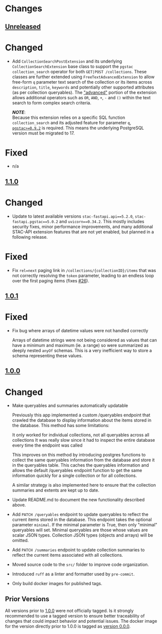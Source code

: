 # Changes

[Unreleased](https://github.com/crim-ca/stac-app/tree/master)
------------------------------------------------------------------------------------------------------------------

# Changed

- Add `CollectionSearchPostExtension` and its underlying `CollectionSearchExtension` base class to support
  the `pgstac` `collection_search` operator for both `GET|POST /collections`. These classes are further extended
  using `FreeTextAdvancedExtension` to allow free-form `q` parameter text search of the collection or its items
  across `description`, `title`, `keywords` and potentially other supported attributes (as per collection queryables).
  The ["advanced"](https://github.com/stac-api-extensions/freetext-search?tab=readme-ov-file#advanced) portion of
  the extension allows additional operators such as `OR`, `AND`, `+`, `-` and `()` within the text search to form
  complex search criteria.

  _**NOTE**_: <br>
  Because this extension relies on a specific SQL function `collection_search` and its adjusted feature
  for parameter `q`, [`pgstac>=0.9.2`](https://stac-utils.github.io/pgstac/release-notes/#v092) is required. This
  means the underlying PostgreSQL version must be migrated to 17.

# Fixed

- n/a

[1.1.0](https://github.com/crim-ca/stac-app/tree/1.1.0)
------------------------------------------------------------------------------------------------------------------

# Changed

- Update to latest available versions `stac-fastapi.api==5.2.0`, `stac-fastapi.pgstac==5.0.2` and `uvicorn==0.34.2`.
  This mostly includes security fixes, minor performance improvements, and many additional STAC-API extension features
  that are not yet enabled, but planned in a following release. 

# Fixed

- Fix `rel=next` paging link in `/collections/{collectionID}/items` that was not correctly resolving the `token`
  parameter, leading to an endless loop over the first paging items
  (fixes [#26](https://github.com/crim-ca/stac-app/issues/26)).

[1.0.1](https://github.com/crim-ca/stac-app/tree/1.0.1)
------------------------------------------------------------------------------------------------------------------

# Fixed

- Fix bug where arrays of datetime values were not handled correctly

  Arrays of datetime strings were not being considered as values that can have a minimum and
  maximum (ie. a range) so were summarized as deeply nested `anyOf` schemas. This is a very 
  inefficient way to store a schema representing these values.

[1.0.0](https://github.com/crim-ca/stac-app/tree/1.0.0)
------------------------------------------------------------------------------------------------------------------

# Changed

- Make queryables and summaries automatically updatable

  Previously this app implemented a custom /queryables endpoint that crawled the database to display information about the 
  items stored in the database. This method has some limitations:

  It only worked for individual collections, not all queryables across all collections
  It was really slow since it had to inspect the entire database every time the endpoint was called

  This improves on this method by introducing postgres functions to collect the same queryables information from the database and store it in the queryables table. This caches the queryables information and allows the default /queryables endpoint function to get the same information quickly for a single collection or for all collections.

  A similar strategy is also implemented here to ensure that the collection summaries and extents are kept up to date.

- Update README.md to document the new functionality described above.

- Add `PATCH /queryables` endpoint to update queryables to reflect the current items stored in the database.
  This endpoint takes the optional parameter `minimal`. If the minimal parameter is True, then only "minimal" 
  queryables will set. Minimal queryables are those whose values are scalar JSON types. Collection JSON types 
  (objects and arrays) will be omitted.

- Add `PATCH /summaries` endpoint to update collection summaries to reflect the current items associated with
  all collections.

- Moved source code to the `src/` folder to improve code organization.

- Introduced `ruff` as a linter and formatter used by `pre-commit`.

- Only build docker images for published tags.

Prior Versions
------------------------------------------------------------------------------------------------------------------

All versions prior to [1.0.0](https://github.com/crim-ca/stac-app/1.0.0) were not officially tagged.
Is it strongly recommended to use a tagged version to ensure better traceability of changes that could impact behavior
and potential issues.
The docker image for the version directly prior to 1.0.0 is tagged as [version 0.0.0](https://github.com/crim-ca/stac-app/pkgs/container/stac-app/113480762?tag=0.0.0).
